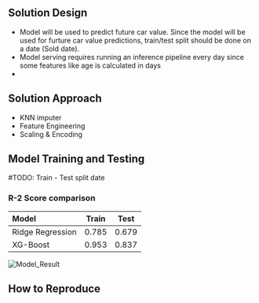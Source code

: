 ## Solution Design

 - Model will be used to predict future car value. Since the model will be used for furture car value predictions, train/test split should be done on a date (Sold date).
 - Model serving requires running an inference pipeline every day since some features like age is calculated in days
 - 

## Solution Approach
 - KNN imputer
 - Feature Engineering
 - Scaling & Encoding

## Model Training and Testing

#TODO: Train - Test split date

### R-2 Score comparison
| Model            | Train | Test  |
|:-----------------|:-----:|:-----:|
| Ridge Regression | 0.785 | 0.679 |
| XG-Boost         | 0.953 | 0.837 |

![Model_Result](model_result_comp.png)

## How to Reproduce
